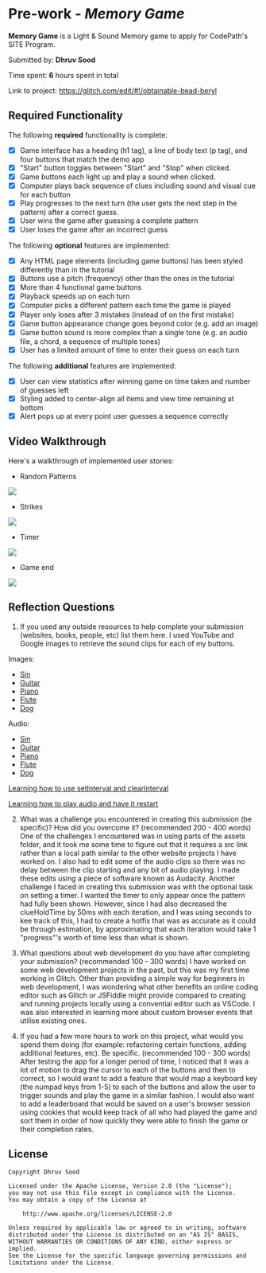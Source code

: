 # Pre-work - *Memory Game*

**Memory Game** is a Light & Sound Memory game to apply for CodePath's SITE Program. 

Submitted by: **Dhruv Sood**

Time spent: **6** hours spent in total

Link to project: https://glitch.com/edit/#!/obtainable-bead-beryl

## Required Functionality

The following **required** functionality is complete:

* [X] Game interface has a heading (h1 tag), a line of body text (p tag), and four buttons that match the demo app
* [X] "Start" button toggles between "Start" and "Stop" when clicked. 
* [X] Game buttons each light up and play a sound when clicked. 
* [X] Computer plays back sequence of clues including sound and visual cue for each button
* [X] Play progresses to the next turn (the user gets the next step in the pattern) after a correct guess. 
* [X] User wins the game after guessing a complete pattern
* [X] User loses the game after an incorrect guess

The following **optional** features are implemented:

* [X] Any HTML page elements (including game buttons) has been styled differently than in the tutorial
* [X] Buttons use a pitch (frequency) other than the ones in the tutorial
* [X] More than 4 functional game buttons
* [X] Playback speeds up on each turn
* [X] Computer picks a different pattern each time the game is played
* [X] Player only loses after 3 mistakes (instead of on the first mistake)
* [X] Game button appearance change goes beyond color (e.g. add an image)
* [X] Game button sound is more complex than a single tone (e.g. an audio file, a chord, a sequence of multiple tones)
* [X] User has a limited amount of time to enter their guess on each turn

The following **additional** features are implemented:

* [X] User can view statistics after winning game on time taken and number of guesses left
* [X] Styling added to center-align all items and view time remaining at bottom
* [X] Alert pops up at every point user guesses a sequence correctly

## Video Walkthrough

Here's a walkthrough of implemented user stories:
* Random Patterns
<img src="https://imgur.com/a/6QCSN9N.gif">
<br>

* Strikes

<img src="https://imgur.com/a/PG2X8q1.gif">
<br>

* Timer
<img src="https://imgur.com/a/J2jw65M.gif">
<br>

* Game end
<img src="https://imgur.com/a/4Bz4tnz.jpg">
<br>


## Reflection Questions
1. If you used any outside resources to help complete your submission (websites, books, people, etc) list them here. 
I used YouTube and Google images to retrieve the sound clips for each of my buttons. 

Images: 
* [Sin](https://external-content.duckduckgo.com/iu/?u=https%3A%2F%2Fstatic.thenounproject.com%2Fpng%2F1176481-200.png&f=1&nofb=1)
* [Guitar](https://external-content.duckduckgo.com/iu/?u=http%3A%2F%2Fpngimg.com%2Fuploads%2Felectric_guitar%2Felectric_guitar_PNG24176.png&f=1&nofb=1) 
* [Piano](https://external-content.duckduckgo.com/iu/?u=http%3A%2F%2Fpngimg.com%2Fuploads%2Fpiano%2Fpiano_PNG10879.png&f=1&nofb=1)
* [Flute](https://external-content.duckduckgo.com/iu/?u=https%3A%2F%2Fwww.pngpix.com%2Fwp-content%2Fuploads%2F2016%2F10%2FPNGPIX-COM-Flute-PNG-Transparent-Image.png&f=1&nofb=1)
* [Dog](https://external-content.duckduckgo.com/iu/?u=https%3A%2F%2Fpngimg.com%2Fuploads%2Fdog%2Fdog_PNG50317.png&f=1&nofb=1)

Audio:
* [Sin](https://www.youtube.com/watch?v=rqRDla4zIZs)
* [Guitar](https://www.youtube.com/watch?v=SbZZ80siqcQ) 
* [Piano](https://www.youtube.com/watch?v=9IW976mL8Xg)
* [Flute](https://www.youtube.com/watch?v=llFvE71yj1w)
* [Dog](https://www.youtube.com/watch?v=aReRSVpg298)

[Learning how to use setInterval and clearInterval](https://www.w3schools.com/jsref/met_win_setinterval.asp)

[Learning how to play audio and have it restart](https://stackoverflow.com/questions/13337197/how-to-restart-an-embedded-sound-in-javascript)


2. What was a challenge you encountered in creating this submission (be specific)? How did you overcome it? (recommended 200 - 400 words)
One of the challenges I encountered was in using parts of the assets folder, and it took me some time to figure out that it requires a src
link rather than a local path similar to the other website projects I have worked on. I also had to edit some of the audio clips so there
was no delay between the clip starting and any bit of audio playing. I made these edits using a piece of software known as Audacity. 
Another challenge I faced in creating this submission was with the optional task on setting a timer. I wanted the timer to only appear once
the pattern had fully been shown. However, since I had also decreased the clueHoldTime by 50ms with each iteration, and I was using seconds 
to kee track of this, I had to create a hotfix that was as accurate as it could be through estimation, by approximating that each iteration 
would take 1 "progress"'s worth of time less than what is shown. 

3. What questions about web development do you have after completing your submission? (recommended 100 - 300 words) 
I have worked on some web development projects in the past, but this was my first time working in Glitch. Other than providing a simple
way for beginners in web development, I was wondering what other benefits an online coding editor such as Glitch or JSFiddle might provide
compared to creating and running projects locally using a convential editor such as VSCode. I was also interested in learning more about 
custom browser events that utilise existing ones. 

4. If you had a few more hours to work on this project, what would you spend them doing (for example: refactoring certain functions, adding additional features, etc). Be specific. (recommended 100 - 300 words) 
After testing the app for a longer period of time, I noticed that it was a lot of motion to drag the cursor to each of the buttons and then to correct, 
so I would want to add a feature that would map a keyboard key (the numpad keys from 1-5) to each of the buttons and allow the user to trigger sounds 
and play the game in a similar fashion. I would also want to add a leaderboard that would be saved on a user's browser session using cookies that would 
keep track of all who had played the game and sort them in order of how quickly they were able to finish the game or their completion rates. 


## License

    Copyright Dhruv Sood

    Licensed under the Apache License, Version 2.0 (the "License");
    you may not use this file except in compliance with the License.
    You may obtain a copy of the License at

        http://www.apache.org/licenses/LICENSE-2.0

    Unless required by applicable law or agreed to in writing, software
    distributed under the License is distributed on an "AS IS" BASIS,
    WITHOUT WARRANTIES OR CONDITIONS OF ANY KIND, either express or implied.
    See the License for the specific language governing permissions and
    limitations under the License.
